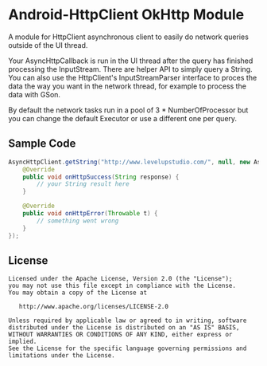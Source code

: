 Android-HttpClient OkHttp Module
================================

A module for HttpClient asynchronous client to easily do network queries outside of the UI thread.

Your AsyncHttpCallback is run in the UI thread after the query has finished processing the InputStream.
There are helper API to simply query a String. You can also use the HttpClient's InputStreamParser 
interface to proces the data the way you want in the network thread, for example to process the data with GSon.

By default the network tasks run in a pool of 3 * NumberOfProcessor but you can change the default Executor or use a different one per query.

Sample Code
-----------

```java
AsyncHttpClient.getString("http://www.levelupstudio.com/", null, new AsyncHttpCallback<String>() {
	@Override
	public void onHttpSuccess(String response) {
		// your String result here
	}

	@Override
	public void onHttpError(Throwable t) {
		// something went wrong
	}
});
```

License
-------

    Licensed under the Apache License, Version 2.0 (the "License");
    you may not use this file except in compliance with the License.
    You may obtain a copy of the License at

       http://www.apache.org/licenses/LICENSE-2.0

    Unless required by applicable law or agreed to in writing, software
    distributed under the License is distributed on an "AS IS" BASIS,
    WITHOUT WARRANTIES OR CONDITIONS OF ANY KIND, either express or implied.
    See the License for the specific language governing permissions and
    limitations under the License.